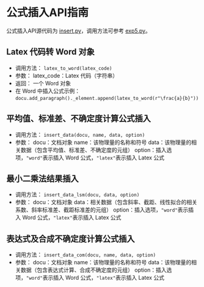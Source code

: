 # 公式插入API指南

公式插入API源代码为 [insert.py](api/insert.py)，调用方法可参考 [exp5.py](module/exp5.py)。

## Latex 代码转 Word 对象

- 调用方法：
  `latex_to_word(latex_code)`
- 参数：
  latex_code：Latex 代码（字符串）
- 返回：
  一个 Word 对象
- 在 Word 中插入公式示例：
  `docu.add_paragraph()._element.append(latex_to_word(r"\frac{a}{b}"))`

## 平均值、标准差、不确定度计算公式插入

- 调用方法：
  `insert_data(docu, name, data, option)`
- 参数：
  docu：文档对象
  name：该物理量的名称和符号
  data：该物理量的相关数据（包含平均值、标准差、不确定度的元组）
  option：插入选项，`"word"`表示插入 Word 公式，`"latex"`表示插入 Latex 公式

## 最小二乘法结果插入

- 调用方法：
  `insert_data_lsm(docu, data, option)`
- 参数：
  docu：文档对象
  data：相关数据（包含斜率、截距、线性拟合的相关系数、斜率标准差、截距标准差的元组）
  option：插入选项，`"word"`表示插入 Word 公式，`"latex"`表示插入 Latex 公式

## 表达式及合成不确定度计算公式插入

- 调用方法：
  `insert_data_com(docu, name, data, option)`
- 参数：
  docu：文档对象
  name：该物理量的名称和符号
  data：该物理量的相关数据（包含表达式计算、合成不确定度的元组）
  option：插入选项，`"word"`表示插入 Word 公式，`"latex"`表示插入 Latex 公式